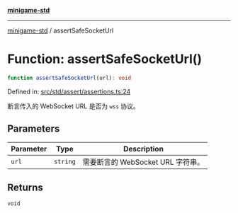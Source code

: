 [**minigame-std**](../README.md)

***

[minigame-std](../README.md) / assertSafeSocketUrl

# Function: assertSafeSocketUrl()

```ts
function assertSafeSocketUrl(url): void
```

Defined in: [src/std/assert/assertions.ts:24](https://github.com/JiangJie/minigame-std/blob/ff3594872b1efbdbc13aabe99588385e855b50dc/src/std/assert/assertions.ts#L24)

断言传入的 WebSocket URL 是否为 `wss` 协议。

## Parameters

| Parameter | Type | Description |
| ------ | ------ | ------ |
| `url` | `string` | 需要断言的 WebSocket URL 字符串。 |

## Returns

`void`
